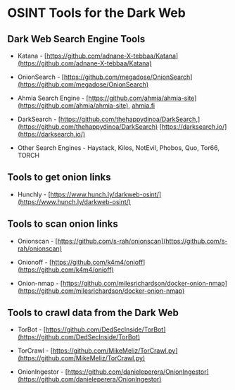 # OSINT Tools for the Dark Web

## Dark Web Search Engine Tools

* Katana - [https://github.com/adnane-X-tebbaa/Katana](https://github.com/adnane-X-tebbaa/Katana)

* OnionSearch - [https://github.com/megadose/OnionSearch](https://github.com/megadose/OnionSearch)

* Ahmia Search Engine - [https://github.com/ahmia/ahmia-site](https://github.com/ahmia/ahmia-site), [ahmia.fi](http://ahmia.fi/)

* DarkSearch - [https://github.com/thehappydinoa/DarkSearch,](https://github.com/thehappydinoa/DarkSearch) [https://darksearch.io/](https://darksearch.io/)

* Other Search Engines - Haystack, Kilos, NotEvil, Phobos, Quo, Tor66, TORCH

## Tools to get onion links

* Hunchly - [https://www.hunch.ly/darkweb-osint/](https://www.hunch.ly/darkweb-osint/)

## Tools to scan onion links

* Onionscan - [https://github.com/s-rah/onionscan](https://github.com/s-rah/onionscan)

* Onionoff - [https://github.com/k4m4/onioff](https://github.com/k4m4/onioff)

* Onion-nmap - [https://github.com/milesrichardson/docker-onion-nmap](https://github.com/milesrichardson/docker-onion-nmap)


## Tools to crawl data from the Dark Web

* TorBot - [https://github.com/DedSecInside/TorBot](https://github.com/DedSecInside/TorBot)

* TorCrawl - [https://github.com/MikeMeliz/TorCrawl.py](https://github.com/MikeMeliz/TorCrawl.py)

* OnionIngestor - [https://github.com/danieleperera/OnionIngestor](https://github.com/danieleperera/OnionIngestor)
